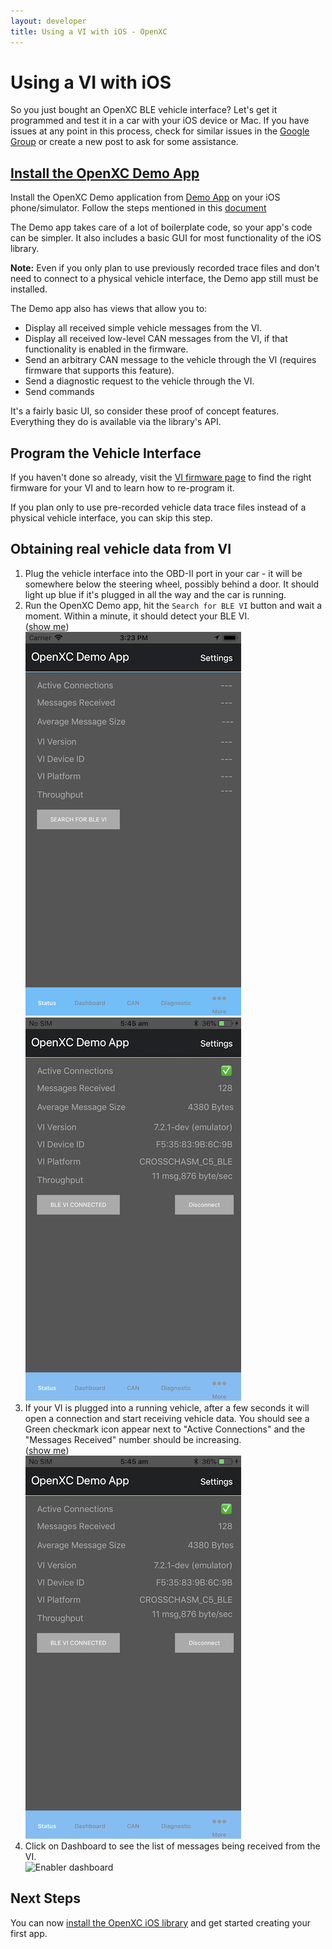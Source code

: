 ```yaml
---
layout: developer
title: Using a VI with iOS - OpenXC
---
```


<div class="page-header">
    <h1>Using a VI  with iOS</h1>
</div>

So you just bought an OpenXC BLE vehicle interface? Let's get it programmed and
test it in a car with your iOS device or Mac.
If you have issues at any point in this process, check for similar issues in the
[Google Group](http://groups.google.com/group/openxc) or create a new
post to ask for some assistance.

<h2 class="anchored" id="demoapp">
<a href="#demoapp">Install the OpenXC Demo App</a>
</h2>

Install the OpenXC Demo application from [Demo App](https://github.com/openxc/openxc-ios-library) on your iOS phone/simulator. 
Follow the steps mentioned in this [document](https://github.com/openxc/openxc-ios-library/blob/master/StepsToBuildOpenXCiOSFrameworkAndDemoApp.docx)

The Demo app takes care of a lot of boilerplate code, so your app's code can be
simpler. It also includes a basic GUI for most functionality of the iOS
library.

<div class="alert alert-danger">
<strong>Note:</strong> Even if you only plan to use previously recorded trace
files and don't need to connect to a physical vehicle interface, the Demo app
still must be installed.
</div>

The Demo app also has views that allow you to:

* Display all received simple vehicle messages from the VI.
* Display all received low-level CAN messages from the VI, if that
    functionality is enabled in the firmware.
* Send an arbitrary CAN message to the vehicle through the VI (requires firmware
    that supports this feature).
* Send a diagnostic request to the vehicle through the VI.
* Send commands

It's a fairly basic UI, so consider these proof of concept features. Everything
they do is available via the library's API.

## Program the Vehicle Interface

If you haven't done so already, visit the [VI firmware page](/vehicle-interface/firmware.html) to find the
right firmware for your VI and to learn how to re-program it.

If you plan only to use pre-recorded vehicle data trace files instead of a
physical vehicle interface, you can skip this step.

## Obtaining real vehicle data from VI

<ol>
<li>Plug the vehicle interface into the OBD-II port in your car - it will be
somewhere below the steering wheel, possibly behind a door. It should light up
blue if it's plugged in all the way and the car is running.</li>

<li>Run the OpenXC Demo app, hit the <code>Search for BLE VI</code>
button and wait a moment. Within a minute, it should detect your BLE VI. 
<br/>
(<a class="extra-screenshots-controls" href="#extra-inactive-enabler-screenshots">show me</a>)

<div class="extra-screenshots" id="extra-inactive-enabler-screenshots">
<img title="OpenXC Enabler App" alt="Enabler disconnected" src="/images/test-screenshots/iOS_BLE_notConnected.jpg"/>
<img title="OpenXC Enabler App" alt="Enabler pairing" src="/images/test-screenshots/iOS_BLE_Connected.png"/>
</div>

</li>

<li>If your VI is plugged into a running vehicle, after a few seconds it will
open a connection and start receiving vehicle data. You should see a Green checkmark
icon appear next to "Active Connections" and the "Messages Received" number
should be increasing.
<br/>
(<a class="extra-screenshots-controls" href="#extra-active-enabler-screenshots">show me</a>)

<div class="extra-screenshots" id="extra-active-enabler-screenshots">
<img title="OpenXC Enabler App" alt="Enabler connected" src="/images/test-screenshots/iOS_BLE_Connected.png"/>
</div>
</li>

<li>Click on Dashboard to see the list of messages being received from the VI.
<br/>
<img title="OpenXC Enabler App" alt="Enabler dashboard" src="/images/test-screenshots/iOS_Dashboard.png"/>
</li>
</ol>

<div class="page-header">
<h2>Next Steps</h2>
</div>

You can now [install the OpenXC iOS
library](/iOS/library-installation.html) and get started creating
your first app.

[demoapp-source]: https://github.com/openxc/openxc-ios-library
